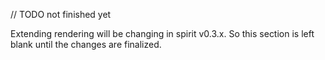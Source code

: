 // TODO not finished yet

Extending rendering will be changing in spirit v0.3.x. So this section is left blank until the changes are finalized.